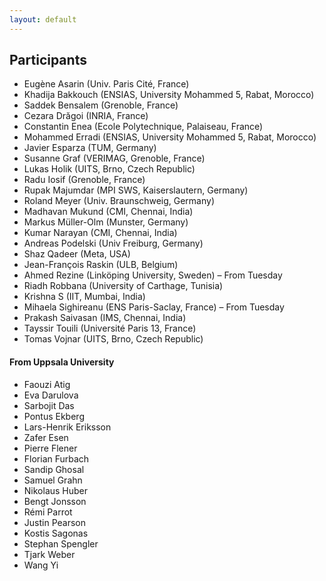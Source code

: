 ```yaml
---
layout: default
---
```


## Participants
- Eugène Asarin (Univ. Paris Cité, France)
- Khadija Bakkouch (ENSIAS, University Mohammed 5, Rabat, Morocco)
- Saddek Bensalem (Grenoble, France)
- Cezara Drăgoi (INRIA, France)
- Constantin Enea (Ecole Polytechnique, Palaiseau, France)
- Mohammed Erradi (ENSIAS, University Mohammed 5, Rabat, Morocco)
- Javier Esparza (TUM, Germany)
- Susanne Graf (VERIMAG, Grenoble, France)
- Lukas Holik (UITS, Brno, Czech Republic)
- Radu Iosif (Grenoble, France)
- Rupak Majumdar (MPI SWS, Kaiserslautern, Germany)
- Roland Meyer (Univ. Braunschweig, Germany)
- Madhavan Mukund (CMI, Chennai, India)
- Markus Müller-Olm (Munster, Germany)
- Kumar Narayan (CMI, Chennai, India)
- Andreas Podelski (Univ Freiburg, Germany)
- Shaz Qadeer (Meta, USA)
- Jean-François Raskin (ULB, Belgium)
- Ahmed Rezine (Linköping University, Sweden) – From Tuesday
- Riadh Robbana (University of Carthage, Tunisia)
- Krishna S (IIT, Mumbai, India)
- Mihaela Sighireanu  (ENS Paris-Saclay, France) – From Tuesday
- Prakash Saivasan (IMS, Chennai, India)
- Tayssir Touili (Université Paris 13, France)
- Tomas Vojnar (UITS, Brno, Czech Republic)

#### From Uppsala University
- Faouzi Atig
- Eva Darulova
- Sarbojit Das
- Pontus Ekberg
- Lars-Henrik Eriksson
- Zafer Esen
- Pierre Flener
- Florian Furbach
- Sandip Ghosal
- Samuel Grahn
- Nikolaus Huber
- Bengt Jonsson
- Rémi Parrot
- Justin Pearson
- Kostis Sagonas
- Stephan Spengler
- Tjark Weber
- Wang Yi
